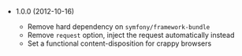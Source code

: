 * 1.0.0 (2012-10-16)

  * Remove hard dependency on `symfony/framework-bundle`
  * Remove `request` option, inject the request automatically instead
  * Set a functional content-disposition for crappy browsers
